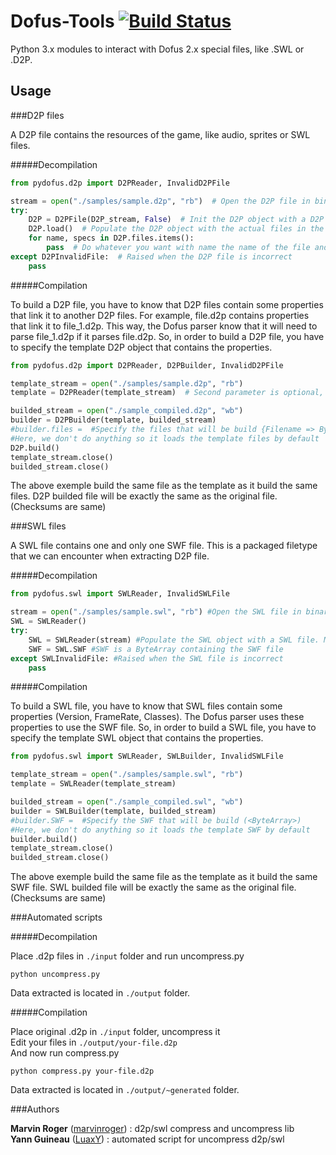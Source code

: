 Dofus-Tools [![Build Status](https://travis-ci.org/marvinroger/Dofus-Tools.png)](https://travis-ci.org/marvinroger/Dofus-Tools)
===========

Python 3.x modules to interact with Dofus 2.x special files, like .SWL or .D2P.

Usage
-----

###D2P files

A D2P file contains the resources of the game, like audio, sprites or SWL files.

#####Decompilation

```python
from pydofus.d2p import D2PReader, InvalidD2PFile

stream = open("./samples/sample.d2p", "rb")  # Open the D2P file in binary mode
try:
    D2P = D2PFile(D2P_stream, False)  # Init the D2P object with a D2P file. Must be a stream (Init = get D2P informations, if second parameter is True, load() is called auto)
    D2P.load()  # Populate the D2P object with the actual files in the above given D2P stream. (Load = load files in the D2P in RAM)
    for name, specs in D2P.files.items():
		pass  # Do whatever you want with name the name of the file and specs, which is {position: {offset: <int>, length: <int>}, (if loaded)binary: ByteArray}
except D2PInvalidFile:  # Raised when the D2P file is incorrect
    pass
```

#####Compilation

To build a D2P file, you have to know that D2P files contain some properties that link it to another D2P files. For example, file.d2p contains properties that link it to file_1.d2p. This way, the Dofus parser know that it will need to parse file_1.d2p if it parses file.d2p.
So, in order to build a D2P file, you have to specify the template D2P object that contains the properties.

```python
from pydofus.d2p import D2PReader, D2PBuilder, InvalidD2PFile

template_stream = open("./samples/sample.d2p", "rb")
template = D2PReader(template_stream)  # Second parameter is optional, by default it loads too

builded_stream = open("./sample_compiled.d2p", "wb")
builder = D2PBuilder(template, builded_stream)
#builder.files =  #Specify the files that will be build {Filename => ByteArray of your file, etc}
#Here, we don't do anything so it loads the template files by default
D2P.build()
template_stream.close()
builded_stream.close()
```

The above exemple build the same file as the template as it build the same files. D2P builded file will be exactly the same as the original file. (Checksums are same)

###SWL files

A SWL file contains one and only one SWF file. This is a packaged filetype that we can encounter when extracting D2P file.

#####Decompilation

```python
from pydofus.swl import SWLReader, InvalidSWLFile

stream = open("./samples/sample.swl", "rb") #Open the SWL file in binary mode
SWL = SWLReader()
try:
    SWL = SWLReader(stream) #Populate the SWL object with a SWL file. Must be a stream
    SWF = SWL.SWF #SWF is a ByteArray containing the SWF file
except SWLInvalidFile: #Raised when the SWL file is incorrect
    pass
```

#####Compilation

To build a SWL file, you have to know that SWL files contain some properties (Version, FrameRate, Classes). The Dofus parser uses these properties to use the SWF file.
So, in order to build a SWL file, you have to specify the template SWL object that contains the properties.

```python
from pydofus.swl import SWLReader, SWLBuilder, InvalidSWLFile

template_stream = open("./samples/sample.swl", "rb")
template = SWLReader(template_stream)

builded_stream = open("./sample_compiled.swl", "wb")
builder = SWLBuilder(template, builded_stream)
#builder.SWF =  #Specify the SWF that will be build (<ByteArray>)
#Here, we don't do anything so it loads the template SWF by default
builder.build()
template_stream.close()
builded_stream.close()
```

The above exemple build the same file as the template as it build the same SWF file. SWL builded file will be exactly the same as the original file. (Checksums are same)

###Automated scripts

#####Decompilation

Place .d2p files in `./input` folder and run uncompress.py

`python uncompress.py`

Data extracted is located in `./output` folder.

#####Compilation

Place original .d2p in `./input` folder, uncompress it  
Edit your files in `./output/your-file.d2p`  
And now run compress.py

`python compress.py your-file.d2p`

Data extracted is located in `./output/~generated` folder.

###Authors

**Marvin Roger** ([marvinroger](https://github.com/marvinroger)) : d2p/swl compress and uncompress lib  
**Yann Guineau** ([LuaxY](https://github.com/LuaxY)) : automated script for uncompress d2p/swl
